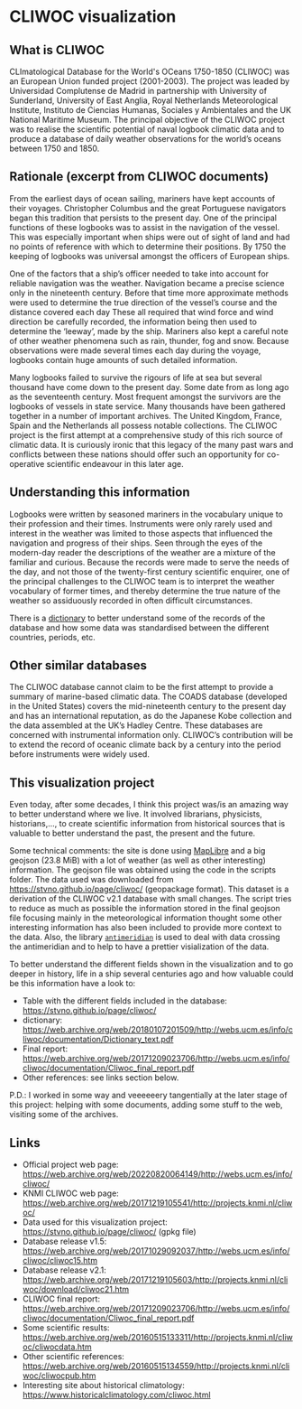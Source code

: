 # CLIWOC visualization

## What is CLIWOC
CLImatological Database for the World's OCeans 1750-1850 (CLIWOC) was an European Union funded project (2001-2003). The project was leaded by Universidad Complutense de Madrid in partnership with University of Sunderland, University of East Anglia, Royal Netherlands Meteorological Institute, Instituto de Ciencias Humanas, Sociales y Ambientales and the UK National Maritime Museum. The principal objective of the CLIWOC project was to realise the scientific potential of naval logbook climatic data and to produce a database of daily weather observations for the world’s oceans between 1750 and 1850.

## Rationale (excerpt from CLIWOC documents)
From the earliest days of ocean sailing, mariners have kept accounts of their voyages. Christopher Columbus and the great Portuguese navigators began this tradition that persists to the present day. One of the principal functions of these logbooks was to assist in the navigation of the vessel. This was especially important when ships were out of sight of land and had no points of reference with which to determine their positions. By 1750 the keeping of logbooks was universal amongst the officers of European ships.

One of the factors that a ship’s officer needed to take into account for reliable navigation was the weather. Navigation became a precise science only in the nineteenth century. Before that time more approximate methods were used to determine the true direction of the vessel’s course and the distance covered each day These all required that wind force and wind direction be carefully recorded, the information being then used to determine the ‘leeway’, made by the ship. Mariners also kept a careful note of other weather phenomena such as rain, thunder, fog and snow. Because observations were made several times each day during the voyage, logbooks contain huge amounts of such detailed information.

Many logbooks failed to survive the rigours of life at sea but several thousand have come down to the present day. Some date from as long ago as the seventeenth century. Most frequent amongst the survivors are the logbooks of vessels in
state service. Many thousands have been gathered together in a number of important archives. The United Kingdom, France, Spain and the Netherlands all possess notable collections. The CLIWOC project is the first attempt at a comprehensive study of this rich source of climatic data. It is curiously ironic that this legacy of the many past wars and conflicts between these nations should offer such an opportunity for co-operative scientific endeavour in this later age.

## Understanding this information
Logbooks were written by seasoned mariners in the vocabulary unique to their profession and their times. Instruments were only rarely used and interest in the weather was limited to those aspects that influenced the navigation and progress of their ships. Seen through the eyes of the modern-day reader the descriptions of the weather are a mixture of the familiar and curious. Because the records were made to serve the needs of the day, and not those of the twenty-first century scientific enquirer, one of the principal challenges to the CLIWOC team is to interpret the weather vocabulary of former times, and thereby determine the true nature of the weather so assiduously recorded in often difficult circumstances.

There is a [dictionary](https://web.archive.org/web/20180107201509/http://webs.ucm.es/info/cliwoc/documentation/Dictionary_text.pdf) to better understand some of the records of the database and how some data was standardised between the different countries, periods, etc.

## Other similar databases
The CLIWOC database cannot claim to be the first attempt to provide a summary of marine-based climatic data. The COADS database (developed in the United States) covers the mid-nineteenth century to the present day and has an international reputation, as do the Japanese Kobe collection and the data assembled at the UK’s Hadley Centre. These databases are concerned with instrumental information only. CLIWOC’s contribution will be to extend the record of oceanic climate back by a century into the period before instruments were widely used.

## This visualization project
Even today, after some decades, I think this project was/is an amazing way to better understand where we live. It involved librarians, physicists, historians,..., to create scientific information from historical sources that is valuable to better understand the past, the present and the future.

Some technical comments: the site is done using [MapLibre](https://maplibre.org/) and a big geojson (23.8 MiB) with a lot of weather (as well as other interesting) information. The geojson file was obtained using the code in the scripts folder. The data used was downloaded from https://stvno.github.io/page/cliwoc/ (geopackage format). This dataset is a derivation of the CLIWOC v2.1 database with small changes. The script tries to reduce as much as possible the information stored in the final geojson file focusing mainly in the meteorological information thought some other interesting information has also been included to provide more context to the data. Also, the library [`antimeridian`](https://github.com/gadomski/antimeridian) is used to deal with data crossing the antimeridian and to help to have a prettier visialization of the data.

To better understand the different fields shown in the visualization and to go deeper in history, life in a ship several centuries ago and how valuable could be this information have a look to:
* Table with the different fields included in the database: https://stvno.github.io/page/cliwoc/
* dictionary: https://web.archive.org/web/20180107201509/http://webs.ucm.es/info/cliwoc/documentation/Dictionary_text.pdf
* Final report: https://web.archive.org/web/20171209023706/http://webs.ucm.es/info/cliwoc/documentation/Cliwoc_final_report.pdf
* Other references: see links section below.

P.D.: I worked in some way and veeeeeery tangentially at the later stage of this project: helping with some documents, adding some stuff to the web, visiting some of the archives.

## Links

* Official project web page: https://web.archive.org/web/20220820064149/http://webs.ucm.es/info/cliwoc/
* KNMI CLIWOC web page: https://web.archive.org/web/20171219105541/http://projects.knmi.nl/cliwoc/
* Data used for this visualization project: https://stvno.github.io/page/cliwoc/ (gpkg file)
* Database release v1.5: https://web.archive.org/web/20171029092037/http://webs.ucm.es/info/cliwoc/cliwoc15.htm
* Database release v2.1: https://web.archive.org/web/20171219105603/http://projects.knmi.nl/cliwoc/download/cliwoc21.htm
* CLIWOC final report: https://web.archive.org/web/20171209023706/http://webs.ucm.es/info/cliwoc/documentation/Cliwoc_final_report.pdf
* Some scientific results: https://web.archive.org/web/20160515133311/http://projects.knmi.nl/cliwoc/cliwocdata.htm
* Other scientific references: https://web.archive.org/web/20160515134559/http://projects.knmi.nl/cliwoc/cliwocpub.htm
* Interesting site about historical climatology: https://www.historicalclimatology.com/cliwoc.html
